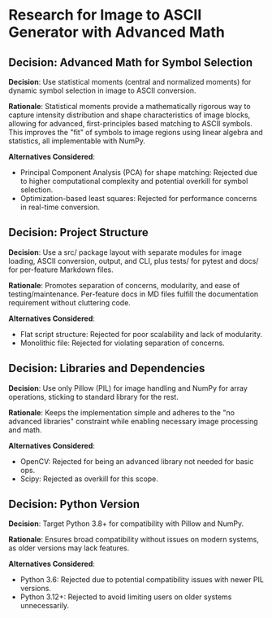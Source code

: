 # Research for Image to ASCII Generator with Advanced Math

## Decision: Advanced Math for Symbol Selection
**Decision**: Use statistical moments (central and normalized moments) for dynamic symbol selection in image to ASCII conversion.

**Rationale**: Statistical moments provide a mathematically rigorous way to capture intensity distribution and shape characteristics of image blocks, allowing for advanced, first-principles based matching to ASCII symbols. This improves the "fit" of symbols to image regions using linear algebra and statistics, all implementable with NumPy.

**Alternatives Considered**:
- Principal Component Analysis (PCA) for shape matching: Rejected due to higher computational complexity and potential overkill for symbol selection.
- Optimization-based least squares: Rejected for performance concerns in real-time conversion.

## Decision: Project Structure
**Decision**: Use a src/ package layout with separate modules for image loading, ASCII conversion, output, and CLI, plus tests/ for pytest and docs/ for per-feature Markdown files.

**Rationale**: Promotes separation of concerns, modularity, and ease of testing/maintenance. Per-feature docs in MD files fulfill the documentation requirement without cluttering code.

**Alternatives Considered**:
- Flat script structure: Rejected for poor scalability and lack of modularity.
- Monolithic file: Rejected for violating separation of concerns.

## Decision: Libraries and Dependencies
**Decision**: Use only Pillow (PIL) for image handling and NumPy for array operations, sticking to standard library for the rest.

**Rationale**: Keeps the implementation simple and adheres to the "no advanced libraries" constraint while enabling necessary image processing and math.

**Alternatives Considered**:
- OpenCV: Rejected for being an advanced library not needed for basic ops.
- Scipy: Rejected as overkill for this scope.

## Decision: Python Version
**Decision**: Target Python 3.8+ for compatibility with Pillow and NumPy.

**Rationale**: Ensures broad compatibility without issues on modern systems, as older versions may lack features.

**Alternatives Considered**:
- Python 3.6: Rejected due to potential compatibility issues with newer PIL versions.
- Python 3.12+: Rejected to avoid limiting users on older systems unnecessarily.